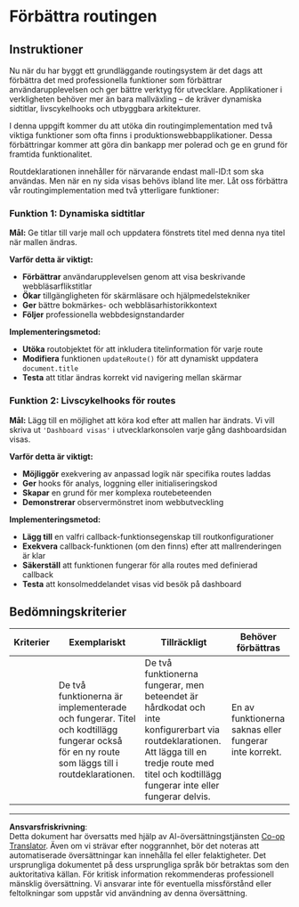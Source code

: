 <!--
CO_OP_TRANSLATOR_METADATA:
{
  "original_hash": "df0dcecddcd28ea8cbf6ede0ad57d673",
  "translation_date": "2025-10-23T21:43:30+00:00",
  "source_file": "7-bank-project/1-template-route/assignment.md",
  "language_code": "sv"
}
-->
# Förbättra routingen

## Instruktioner

Nu när du har byggt ett grundläggande routingsystem är det dags att förbättra det med professionella funktioner som förbättrar användarupplevelsen och ger bättre verktyg för utvecklare. Applikationer i verkligheten behöver mer än bara mallväxling – de kräver dynamiska sidtitlar, livscykelhooks och utbyggbara arkitekturer.

I denna uppgift kommer du att utöka din routingimplementation med två viktiga funktioner som ofta finns i produktionswebbapplikationer. Dessa förbättringar kommer att göra din bankapp mer polerad och ge en grund för framtida funktionalitet.

Routdeklarationen innehåller för närvarande endast mall-ID:t som ska användas. Men när en ny sida visas behövs ibland lite mer. Låt oss förbättra vår routingimplementation med två ytterligare funktioner:

### Funktion 1: Dynamiska sidtitlar
**Mål:** Ge titlar till varje mall och uppdatera fönstrets titel med denna nya titel när mallen ändras.

**Varför detta är viktigt:**
- **Förbättrar** användarupplevelsen genom att visa beskrivande webbläsarflikstitlar
- **Ökar** tillgängligheten för skärmläsare och hjälpmedelstekniker  
- **Ger** bättre bokmärkes- och webbläsarhistorikkontext
- **Följer** professionella webbdesignstandarder

**Implementeringsmetod:**
- **Utöka** routobjektet för att inkludera titelinformation för varje route
- **Modifiera** funktionen `updateRoute()` för att dynamiskt uppdatera `document.title`
- **Testa** att titlar ändras korrekt vid navigering mellan skärmar

### Funktion 2: Livscykelhooks för routes  
**Mål:** Lägg till en möjlighet att köra kod efter att mallen har ändrats. Vi vill skriva ut `'Dashboard visas'` i utvecklarkonsolen varje gång dashboardsidan visas.

**Varför detta är viktigt:**
- **Möjliggör** exekvering av anpassad logik när specifika routes laddas
- **Ger** hooks för analys, loggning eller initialiseringskod
- **Skapar** en grund för mer komplexa routebeteenden
- **Demonstrerar** observermönstret inom webbutveckling

**Implementeringsmetod:**
- **Lägg till** en valfri callback-funktionsegenskap till routkonfigurationer
- **Exekvera** callback-funktionen (om den finns) efter att mallrenderingen är klar
- **Säkerställ** att funktionen fungerar för alla routes med definierad callback
- **Testa** att konsolmeddelandet visas vid besök på dashboard

## Bedömningskriterier

| Kriterier | Exemplariskt                                                                                                                          | Tillräckligt                                                                                                                                                                                  | Behöver förbättras                                       |
| --------- | ------------------------------------------------------------------------------------------------------------------------------------- | --------------------------------------------------------------------------------------------------------------------------------------------------------------------------------------------- | ------------------------------------------------------- |
|           | De två funktionerna är implementerade och fungerar. Titel och kodtillägg fungerar också för en ny route som läggs till i routdeklarationen. | De två funktionerna fungerar, men beteendet är hårdkodat och inte konfigurerbart via routdeklarationen. Att lägga till en tredje route med titel och kodtillägg fungerar inte eller fungerar delvis. | En av funktionerna saknas eller fungerar inte korrekt. |

---

**Ansvarsfriskrivning**:  
Detta dokument har översatts med hjälp av AI-översättningstjänsten [Co-op Translator](https://github.com/Azure/co-op-translator). Även om vi strävar efter noggrannhet, bör det noteras att automatiserade översättningar kan innehålla fel eller felaktigheter. Det ursprungliga dokumentet på dess ursprungliga språk bör betraktas som den auktoritativa källan. För kritisk information rekommenderas professionell mänsklig översättning. Vi ansvarar inte för eventuella missförstånd eller feltolkningar som uppstår vid användning av denna översättning.